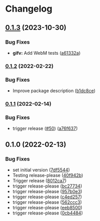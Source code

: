 # Changelog

## [0.1.3](https://github.com/thumbor/thumbor-plugins/compare/thumbor-plugins-gifv-v0.1.2...thumbor-plugins-gifv-v0.1.3) (2023-10-30)


### Bug Fixes

* **gifv:** Add WebM tests ([a61332a](https://github.com/thumbor/thumbor-plugins/commit/a61332a864e73debdb94f1527a8f4d17d26e947d))

### [0.1.2](https://github.com/thumbor/thumbor-plugins/compare/thumbor-plugins-gifv-v0.1.1...thumbor-plugins-gifv-v0.1.2) (2022-02-22)


### Bug Fixes

* Improve package description ([b1dc8ce](https://github.com/thumbor/thumbor-plugins/commit/b1dc8ce2958ea0fd08d64a776fbe4972844e1247))

### [0.1.1](https://github.com/thumbor/thumbor-plugins/compare/thumbor-plugins-gifv-v0.1.0...thumbor-plugins-gifv-v0.1.1) (2022-02-14)


### Bug Fixes

* trigger release ([#50](https://github.com/thumbor/thumbor-plugins/issues/50)) ([a76f637](https://github.com/thumbor/thumbor-plugins/commit/a76f637ff14c326cb0d7987948a974ba807e83ff))

## 0.1.0 (2022-02-13)


### Bug Fixes

* set initial version ([7df5544](https://github.com/thumbor/thumbor-plugins/commit/7df5544d5c372c05549c1ada1dab294af23c6fcf))
* Testing release-please ([40f942b](https://github.com/thumbor/thumbor-plugins/commit/40f942ba1f427c82138827438be680f0438a1518))
* Trigger release ([8012ca7](https://github.com/thumbor/thumbor-plugins/commit/8012ca7dd35a19cb00208312de3560800dcca661))
* trigger release-please ([bc27734](https://github.com/thumbor/thumbor-plugins/commit/bc27734ca3e0aa3b55f7dde6dad8dd3038713a75))
* trigger release-please ([957b0e3](https://github.com/thumbor/thumbor-plugins/commit/957b0e3c06c798087b83f7034d27d740a2c1faaf))
* trigger release-please ([c4ed257](https://github.com/thumbor/thumbor-plugins/commit/c4ed2571b38319da4e625c356a5c24475330275a))
* trigger release-please ([562ccc3](https://github.com/thumbor/thumbor-plugins/commit/562ccc3c319fcb5886294f6717fbfa7ca4f3ab3e))
* trigger release-please ([eeb8500](https://github.com/thumbor/thumbor-plugins/commit/eeb850087653f227f8694f0d3fb43d4cfc831518))
* trigger release-please ([0cb4484](https://github.com/thumbor/thumbor-plugins/commit/0cb44843244fd0140597cab414f9a1a6fe908440))
